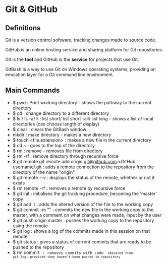 # Git & GitHub

## Definitions

Git is a version control software, tracking changes made to source code.

GitHub is an online hosting service and sharing platform for Git repositories.

Git is the **tool** and GitHub is the **service** for projects that use Git.

GitBash is a way to use Git on Windows operating systems, providing an emulation layer for a Git command line environment.

## Main Commands

- $ pwd : Print working directory - shows the pathway to the current directory
- $ cd <directory> : change directory to a different directory
- $ ls / ls -a/ ll : list short/ list short -all/ list long - shows a list of local directories (can choose length of display)
- $ clear : clears the GitBash window
- mkdir <name> : make directory <name> - makes a new directory
- $ touch <file.extension> : makes a new file in the current directory
- $ cd ~ : goes to the top of the directory
- $ rm <file> : remove <file name> - removes file from directory
- $ rm -rf <directory> : remove directory through recursive force
- $ git remote git remote add origin git@github.com:<GitHub username/<repository name>.git : adds a remote connection to the repository from the directory of the name "origin"
- $ git remote --v : displays the status of the remote, whether or not it exists
- $ rm remote <remote name> -rf : removes a remote by recursive force
- $ git init : initialises the git tracking procedure, becoming the 'master' copy
- $ git add ./<file> : adds the altered version of the file to the working copy
- $ git commit -m "<detailed comment>" : commits the new file in the working copy to the master, with a comment on what changes were made, input by the user
- $ git push origin master : pushes the working copy to the repository using the remote
- $ git log : shows a log of the commits made in this session on that remote
- $ git status : gives a status of current commits that are ready to be pushed to the repository
- $ rm commit <code> : removes commits with code <code> obtained from git log, provided they haven't been pushed to repository
